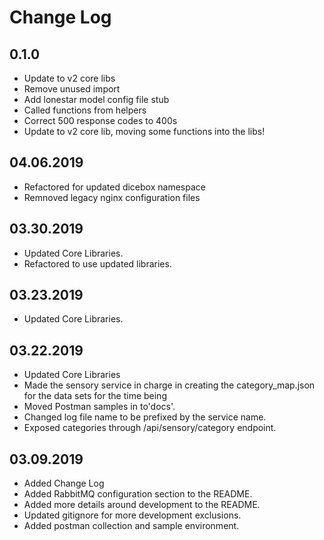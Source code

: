Change Log
==========

0.1.0
-----
* Update to v2 core libs
* Remove unused import
* Add lonestar model config file stub
* Called functions from helpers
* Correct 500 response codes to 400s
* Update to v2 core lib, moving some functions into the libs!

04.06.2019
----------
* Refactored for updated dicebox namespace
* Remnoved legacy nginx configuration files

03.30.2019
----------
* Updated Core Libraries.
* Refactored to use updated libraries.

03.23.2019
----------
* Updated Core Libraries.

03.22.2019
----------
* Updated Core Libraries
* Made the sensory service in charge in creating the category_map.json for the data sets for the time being
* Moved Postman samples in to'docs'.
* Changed log file name to be prefixed by the service name.
* Exposed categories through /api/sensory/category endpoint.

03.09.2019
----------
* Added Change Log
* Added RabbitMQ configuration section to the README.
* Added more details around development to the README.
* Updated gitignore for more development exclusions.
* Added postman collection and sample environment.

